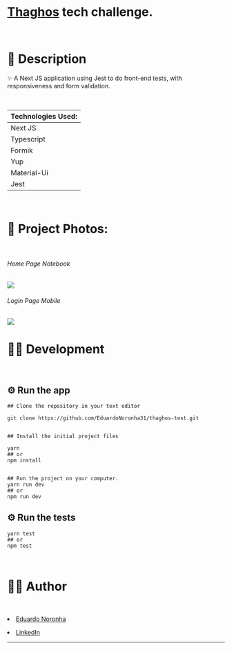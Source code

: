 # <a href="https://github.com/lucasmonstro/frontend-tech-challenge">Thaghos<a/> tech challenge.
  
  <br>
  
# 📃 Description 
✨ A Next JS application using Jest to do front-end tests, with responsiveness and form validation.
  
 <table>
   <thead><th>Technologies Used:</th></thead>
   
   <br>
   
   <tbody>
     <tr>
       <td>Next JS</td>
     </tr>
     <tr>
       <td>Typescript</td>
     </tr>
     <tr>
       <td>Formik</td>
     </tr>
     <tr>
       <td>Yup</td>
     </tr>
      <tr>
       <td>Material-Ui</td>
     </tr>
     <tr>
       <td>Jest</td>
     </tr>
   </tbody>
  </table>
  
  <br>
  
  # 📱 Project Photos:
  
  <br>
  
  <h6>Home Page Notebook</h6>
  <img src="https://i.imgur.com/NlBxlPF.png" />
  
  <br>
 
   <h6>Login Page Mobile</h6>
  <img src="https://i.imgur.com/10SiKf0.png"/>
  
  <br>
  
  # 👨‍💻 Development
  
  <br>
  
  ## ⚙️ Run the app
  
  ```
  ## Clone the repository in your text editor
  
  git clone https://github.com/EduardoNoronha31/thaghos-test.git
  
  
  ## Install the initial project files
  
  yarn
  ## or
  npm install
  
  
  ## Run the project on your computer.
  yarn run dev
  ## or
  npm run dev
  ```
  
  ## ⚙️ Run the tests
  
  ```
  yarn test
  ## or
  npm test
  ```
  
  <br>
  
  # 🧑‍💼 Author
  
  <br>
  
  <a href="https://github.com/EduardoNoronha31"><li>Eduardo Noronha</li></a>
  
  <a href="https://www.linkedin.com/in/eduardo-noronha-093735219/"><li>LinkedIn</li></a>
  
  <hr>
  
